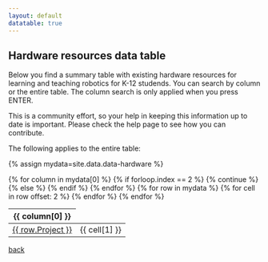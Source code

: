 ```yaml
---
layout: default
datatable: true
---
```


## Hardware resources data table

Below you find a summary table with existing hardware resources for learning and teaching robotics for K-12 studends. You can search by column or the entire table. The column search is only applied when you press ENTER.

This is a community effort, so your help in keeping this information up to date is important. Please check the help page to see how you can contribute.

The following applies to the entire table:

{% assign mydata=site.data.data-hardware %}

<table id="datatable" class="display">
    <!-- <caption>Hardware table</caption> -->
    <thead>
        <tr>
        {% for column in mydata[0] %}
            {% if forloop.index == 2 %}
                {% continue %}
            {% else %}
                <th>{{ column[0] }}</th>
            {% endif %}
        {% endfor %}
        </tr>
    </thead>
    <tbody>
    {% for row in mydata %}
        <tr>
        <td><a href="{{ row.Link }}">{{ row.Project }}</a></td>
        {% for cell in row offset: 2 %}
            <td>{{ cell[1] }}</td>
        {% endfor %}
        </tr>
    {% endfor %}
    </tbody>
</table>


[back](./)